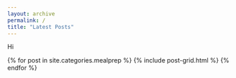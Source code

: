 ```yaml
---
layout: archive
permalink: /
title: "Latest Posts"
---
```

<p> Hi </p>
<div class="tiles">
<!-- {% for post in site.posts %} -->
  {% for post in site.categories.mealprep %}
	  {% include post-grid.html %}
  {% endfor %}
<!-- {% endfor %} -->
</div><!-- /.tiles -->
